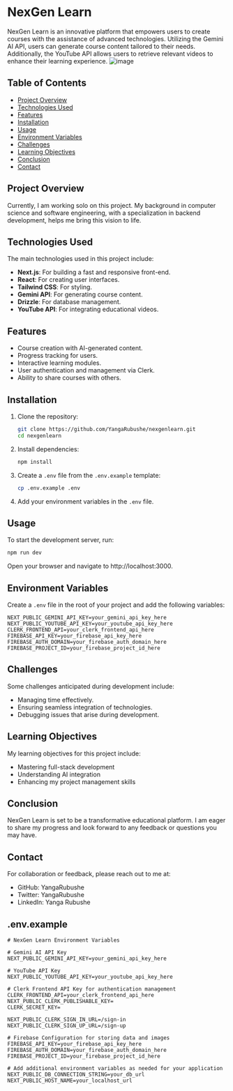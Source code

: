 # NexGen Learn

NexGen Learn is an innovative platform that empowers users to create courses with the assistance of advanced technologies. Utilizing the Gemini AI API, users can generate course content tailored to their needs. Additionally, the YouTube API allows users to retrieve relevant videos to enhance their learning experience.
![image](https://github.com/user-attachments/assets/dd593ad1-2545-41f3-8dd1-e26b9977e6d8)

## Table of Contents
- [Project Overview](#project-overview)
- [Technologies Used](#technologies-used)
- [Features](#features)
- [Installation](#installation)
- [Usage](#usage)
- [Environment Variables](#environment-variables)
- [Challenges](#challenges)
- [Learning Objectives](#learning-objectives)
- [Conclusion](#conclusion)
- [Contact](#contact)

## Project Overview
Currently, I am working solo on this project. My background in computer science and software engineering, with a specialization in backend development, helps me bring this vision to life. 

## Technologies Used
The main technologies used in this project include:
- **Next.js**: For building a fast and responsive front-end.
- **React**: For creating user interfaces.
- **Tailwind CSS**: For styling.
- **Gemini API**: For generating course content.
- **Drizzle**: For database management.
- **YouTube API**: For integrating educational videos.

## Features
- Course creation with AI-generated content.
- Progress tracking for users.
- Interactive learning modules.
- User authentication and management via Clerk.
- Ability to share courses with others.

## Installation
1. Clone the repository:
   ```bash
   git clone https://github.com/YangaRubushe/nexgenlearn.git
   cd nexgenlearn

2. Install dependencies:
   ```bash
   npm install
   ```

3. Create a `.env` file from the `.env.example` template:
   ```bash
   cp .env.example .env
   ```

4. Add your environment variables in the `.env` file.

## Usage

To start the development server, run:

```bash
npm run dev
```

Open your browser and navigate to http://localhost:3000.

## Environment Variables

Create a `.env` file in the root of your project and add the following variables:

```
NEXT_PUBLIC_GEMINI_API_KEY=your_gemini_api_key_here
NEXT_PUBLIC_YOUTUBE_API_KEY=your_youtube_api_key_here
CLERK_FRONTEND_API=your_clerk_frontend_api_here
FIREBASE_API_KEY=your_firebase_api_key_here
FIREBASE_AUTH_DOMAIN=your_firebase_auth_domain_here
FIREBASE_PROJECT_ID=your_firebase_project_id_here
```

## Challenges

Some challenges anticipated during development include:
- Managing time effectively.
- Ensuring seamless integration of technologies.
- Debugging issues that arise during development.

## Learning Objectives

My learning objectives for this project include:
- Mastering full-stack development
- Understanding AI integration
- Enhancing my project management skills

## Conclusion

NexGen Learn is set to be a transformative educational platform. I am eager to share my progress and look forward to any feedback or questions you may have.

## Contact

For collaboration or feedback, please reach out to me at:
- GitHub: YangaRubushe
- Twitter: YangaRubushe
- LinkedIn: Yanga Rubushe

## .env.example

```plaintext
# NexGen Learn Environment Variables

# Gemini AI API Key
NEXT_PUBLIC_GEMINI_API_KEY=your_gemini_api_key_here

# YouTube API Key
NEXT_PUBLIC_YOUTUBE_API_KEY=your_youtube_api_key_here

# Clerk Frontend API Key for authentication management
CLERK_FRONTEND_API=your_clerk_frontend_api_here
NEXT_PUBLIC_CLERK_PUBLISHABLE_KEY=
CLERK_SECRET_KEY=

NEXT_PUBLIC_CLERK_SIGN_IN_URL=/sign-in
NEXT_PUBLIC_CLERK_SIGN_UP_URL=/sign-up

# Firebase Configuration for storing data and images
FIREBASE_API_KEY=your_firebase_api_key_here
FIREBASE_AUTH_DOMAIN=your_firebase_auth_domain_here
FIREBASE_PROJECT_ID=your_firebase_project_id_here

# Add additional environment variables as needed for your application
NEXT_PUBLIC_DB_CONNECTION_STRING=your_db_url
NEXT_PUBLIC_HOST_NAME=your_localhost_url
